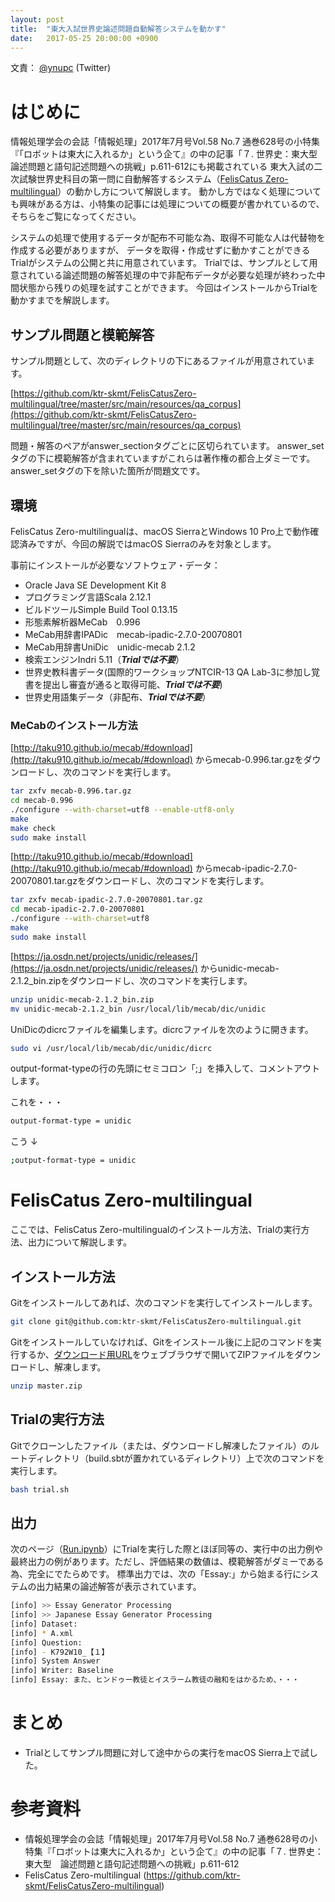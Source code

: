 ```yaml
---
layout: post
title:  "東大入試世界史論述問題自動解答システムを動かす"
date:   2017-05-25 20:00:00 +0900
---
```

文責： [@ynupc](https://twitter.com/ynupc) (Twitter)

# はじめに

情報処理学会の会誌「情報処理」2017年7月号Vol.58 No.7 通巻628号の小特集『「ロボットは東大に入れるか」という企て』の中の記事「７. 世界史：東大型　論述問題と語句記述問題への挑戦」p.611-612にも掲載されている
東大入試の二次試験世界史科目の第一問に自動解答するシステム（[FelisCatus Zero-multilingual](https://github.com/ktr-skmt/FelisCatusZero-multilingual/)）の動かし方について解説します。
動かし方ではなく処理についても興味がある方は、小特集の記事には処理についての概要が書かれているので、そちらをご覧になってください。

システムの処理で使用するデータが配布不可能な為、取得不可能な人は代替物を作成する必要がありますが、
データを取得・作成せずに動かすことができるTrialがシステムの公開と共に用意されています。
Trialでは、サンプルとして用意されている論述問題の解答処理の中で非配布データが必要な処理が終わった中間状態から残りの処理を試すことができます。
今回はインストールからTrialを動かすまでを解説します。

## サンプル問題と模範解答

サンプル問題として、次のディレクトリの下にあるファイルが用意されています。

[https://github.com/ktr-skmt/FelisCatusZero-multilingual/tree/master/src/main/resources/qa_corpus](https://github.com/ktr-skmt/FelisCatusZero-multilingual/tree/master/src/main/resources/qa_corpus)

問題・解答のペアがanswer_sectionタグごとに区切られています。
answer_setタグの下に模範解答が含まれていますがこれらは著作権の都合上ダミーです。answer_setタグの下を除いた箇所が問題文です。

## 環境

FelisCatus Zero-multilingualは、macOS SierraとWindows 10 Pro上で動作確認済みですが、今回の解説ではmacOS Sierraのみを対象とします。

事前にインストールが必要なソフトウェア・データ：

* Oracle Java SE Development Kit 8
* プログラミング言語Scala 2.12.1
* ビルドツールSimple Build Tool 0.13.15
* 形態素解析器MeCab　0.996
* MeCab用辞書IPADic　mecab-ipadic-2.7.0-20070801
* MeCab用辞書UniDic　unidic-mecab 2.1.2
* 検索エンジンIndri 5.11（***Trialでは不要***）
* 世界史教科書データ(国際的ワークショップNTCIR-13 QA Lab-3に参加し覚書を提出し審査が通ると取得可能、***Trialでは不要***)
* 世界史用語集データ（非配布、***Trialでは不要***）

### MeCabのインストール方法
[http://taku910.github.io/mecab/#download](http://taku910.github.io/mecab/#download) からmecab-0.996.tar.gzをダウンロードし、次のコマンドを実行します。

```bash
tar zxfv mecab-0.996.tar.gz
cd mecab-0.996
./configure --with-charset=utf8 --enable-utf8-only
make
make check
sudo make install
```

[http://taku910.github.io/mecab/#download](http://taku910.github.io/mecab/#download) からmecab-ipadic-2.7.0-20070801.tar.gzをダウンロードし、次のコマンドを実行します。

```bash
tar zxfv mecab-ipadic-2.7.0-20070801.tar.gz
cd mecab-ipadic-2.7.0-20070801
./configure --with-charset=utf8
make
sudo make install
```

[https://ja.osdn.net/projects/unidic/releases/](https://ja.osdn.net/projects/unidic/releases/) からunidic-mecab-2.1.2_bin.zipをダウンロードし、次のコマンドを実行します。
```bash
unzip unidic-mecab-2.1.2_bin.zip
mv unidic-mecab-2.1.2_bin /usr/local/lib/mecab/dic/unidic
```

UniDicのdicrcファイルを編集します。dicrcファイルを次のように開きます。

```bash
sudo vi /usr/local/lib/mecab/dic/unidic/dicrc
```

output-format-typeの行の先頭にセミコロン「;」を挿入して、コメントアウトします。


これを・・・
```bash
output-format-type = unidic
```

こう
↓
```bash
;output-format-type = unidic
```

# FelisCatus Zero-multilingual

ここでは、FelisCatus Zero-multilingualのインストール方法、Trialの実行方法、出力について解説します。

## インストール方法

Gitをインストールしてあれば、次のコマンドを実行してインストールします。

```bash
git clone git@github.com:ktr-skmt/FelisCatusZero-multilingual.git
```

Gitをインストールしていなければ、Gitをインストール後に上記のコマンドを実行するか、[ダウンロード用URL](https://github.com/ktr-skmt/FelisCatusZero-multilingual/archive/master.zip)をウェブブラウザで開いてZIPファイルをダウンロードし、解凍します。

```bash
unzip master.zip
```

## Trialの実行方法

Gitでクローンしたファイル（または、ダウンロードし解凍したファイル）のルートディレクトリ（build.sbtが置かれているディレクトリ）上で次のコマンドを実行します。
```bash
bash trial.sh
```

## 出力

次のページ（[Run.ipynb](https://github.com/ktr-skmt/FelisCatusZero-multilingual/blob/master/tutorial/Run.ipynb)）にTrialを実行した際とほぼ同等の、実行中の出力例や最終出力の例があります。ただし、評価結果の数値は、模範解答がダミーである為、完全にでたらめです。
標準出力では、次の「Essay:」から始まる行にシステムの出力結果の論述解答が表示されています。
```bash
[info] >> Essay Generator Processing
[info] >> Japanese Essay Generator Processing
[info] Dataset:
[info] * A.xml
[info] Question:
[info] - K792W10_【１】
[info] System Answer
[info] Writer: Baseline
[info] Essay: また、ヒンドゥー教徒とイスラーム教徒の融和をはかるため、・・・
```

# まとめ
- Trialとしてサンプル問題に対して途中からの実行をmacOS Sierra上で試した。

# 参考資料
- 情報処理学会の会誌「情報処理」2017年7月号Vol.58 No.7 通巻628号の小特集『「ロボットは東大に入れるか」という企て』の中の記事「７. 世界史：東大型　論述問題と語句記述問題への挑戦」p.611-612
- FelisCatus Zero-multilingual (https://github.com/ktr-skmt/FelisCatusZero-multilingual)
